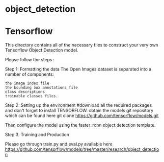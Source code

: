 # object_detection
# Tensorflow

This directory contains all of the necessary files to construct your very own Tensorflow Object Detection model.

Please follow the steps :

Step 1: Formatting the data
The Open Images dataset is separated into a number of components:

    the image index file
    the bounding box annotations file
    class descriptions
    trainable classes files.

Step 2: Setting up the environment
#download all the required packages and don't forget to install TENSORFLOW.
obtain the models git repository which can be found here git clone https://github.com/tensorflow/models.git

Then configure the model using the faster_rcnn object detection template.

Step 3: Training and Production

Please go through train.py and eval.py available here https://github.com/tensorflow/models/tree/master/research/object_detection
